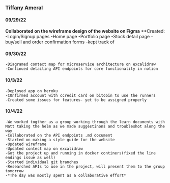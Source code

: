 ### Tiffany Ameral

#### 09/29/22

**Collaborated on the wireframe design of the website on Figma**
    **Created:
    -Login/Signup pages
    -Home page
    -Portfolio page
    -Stock detail page
    -buy/sell and order confirmation forms
    -kept track of 

#### 09/30/22

    -Diagramed context map for microservice architecture on excalidraw
    -Continued detailing API endpoints for core functionality in notion

#### 10/3/22

    -Deployed app on heroku
    -COnfirmed account with ccredit card on bitcoin to use the runners
    -Created some issues for features- yet to be assigned properly 

#### 10/4/22

    -We worked togther as a group working through the learn documents with Matt taking the helm as we made suggestinons and troubleshot along the way
    -Collaborated on the API endpoints .md document
    -Started on making a style guide for the website
    -Updated wireframe 
    -Updated contect map on excalidraw 
    -Got the project up and running in docker continers(fixed the line endings issue as well)
    -Started individual git branches
    -Researched APIs to use in the project, will present them to the group tomorrow
    -*The day was mostly spent as a collaborative effort*

